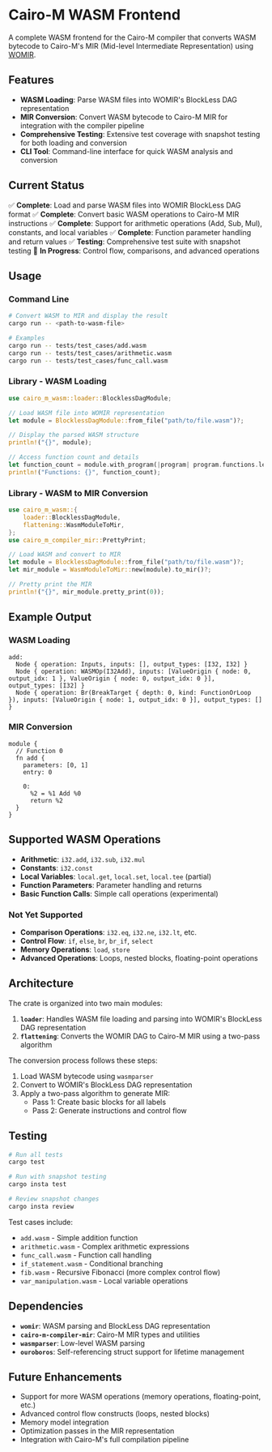 # Cairo-M WASM Frontend

A complete WASM frontend for the Cairo-M compiler that converts WASM bytecode to
Cairo-M's MIR (Mid-level Intermediate Representation) using
[WOMIR](https://github.com/powdr-labs/womir).

## Features

- **WASM Loading**: Parse WASM files into WOMIR's BlockLess DAG representation
- **MIR Conversion**: Convert WASM bytecode to Cairo-M MIR for integration with
  the compiler pipeline
- **Comprehensive Testing**: Extensive test coverage with snapshot testing for
  both loading and conversion
- **CLI Tool**: Command-line interface for quick WASM analysis and conversion

## Current Status

✅ **Complete**: Load and parse WASM files into WOMIR BlockLess DAG format ✅
**Complete**: Convert basic WASM operations to Cairo-M MIR instructions ✅
**Complete**: Support for arithmetic operations (Add, Sub, Mul), constants, and
local variables ✅ **Complete**: Function parameter handling and return values
✅ **Testing**: Comprehensive test suite with snapshot testing 🚧 **In
Progress**: Control flow, comparisons, and advanced operations

## Usage

### Command Line

```bash
# Convert WASM to MIR and display the result
cargo run -- <path-to-wasm-file>

# Examples
cargo run -- tests/test_cases/add.wasm
cargo run -- tests/test_cases/arithmetic.wasm
cargo run -- tests/test_cases/func_call.wasm
```

### Library - WASM Loading

```rust
use cairo_m_wasm::loader::BlocklessDagModule;

// Load WASM file into WOMIR representation
let module = BlocklessDagModule::from_file("path/to/file.wasm")?;

// Display the parsed WASM structure
println!("{}", module);

// Access function count and details
let function_count = module.with_program(|program| program.functions.len());
println!("Functions: {}", function_count);
```

### Library - WASM to MIR Conversion

```rust
use cairo_m_wasm::{
    loader::BlocklessDagModule,
    flattening::WasmModuleToMir,
};
use cairo_m_compiler_mir::PrettyPrint;

// Load WASM and convert to MIR
let module = BlocklessDagModule::from_file("path/to/file.wasm")?;
let mir_module = WasmModuleToMir::new(module).to_mir()?;

// Pretty print the MIR
println!("{}", mir_module.pretty_print(0));
```

## Example Output

### WASM Loading

```text
add:
  Node { operation: Inputs, inputs: [], output_types: [I32, I32] }
  Node { operation: WASMOp(I32Add), inputs: [ValueOrigin { node: 0, output_idx: 1 }, ValueOrigin { node: 0, output_idx: 0 }], output_types: [I32] }
  Node { operation: Br(BreakTarget { depth: 0, kind: FunctionOrLoop }), inputs: [ValueOrigin { node: 1, output_idx: 0 }], output_types: [] }
```

### MIR Conversion

```text
module {
  // Function 0
  fn add {
    parameters: [0, 1]
    entry: 0

    0:
      %2 = %1 Add %0
      return %2
  }
}
```

## Supported WASM Operations

- **Arithmetic**: `i32.add`, `i32.sub`, `i32.mul`
- **Constants**: `i32.const`
- **Local Variables**: `local.get`, `local.set`, `local.tee` (partial)
- **Function Parameters**: Parameter handling and returns
- **Basic Function Calls**: Simple call operations (experimental)

### Not Yet Supported

- **Comparison Operations**: `i32.eq`, `i32.ne`, `i32.lt`, etc.
- **Control Flow**: `if`, `else`, `br`, `br_if`, `select`
- **Memory Operations**: `load`, `store`
- **Advanced Operations**: Loops, nested blocks, floating-point operations

## Architecture

The crate is organized into two main modules:

1. **`loader`**: Handles WASM file loading and parsing into WOMIR's BlockLess
   DAG representation
2. **`flattening`**: Converts the WOMIR DAG to Cairo-M MIR using a two-pass
   algorithm

The conversion process follows these steps:

1. Load WASM bytecode using `wasmparser`
2. Convert to WOMIR's BlockLess DAG representation
3. Apply a two-pass algorithm to generate MIR:
   - Pass 1: Create basic blocks for all labels
   - Pass 2: Generate instructions and control flow

## Testing

```bash
# Run all tests
cargo test

# Run with snapshot testing
cargo insta test

# Review snapshot changes
cargo insta review
```

Test cases include:

- `add.wasm` - Simple addition function
- `arithmetic.wasm` - Complex arithmetic expressions
- `func_call.wasm` - Function call handling
- `if_statement.wasm` - Conditional branching
- `fib.wasm` - Recursive Fibonacci (more complex control flow)
- `var_manipulation.wasm` - Local variable operations

## Dependencies

- **`womir`**: WASM parsing and BlockLess DAG representation
- **`cairo-m-compiler-mir`**: Cairo-M MIR types and utilities
- **`wasmparser`**: Low-level WASM parsing
- **`ouroboros`**: Self-referencing struct support for lifetime management

## Future Enhancements

- Support for more WASM operations (memory operations, floating-point, etc.)
- Advanced control flow constructs (loops, nested blocks)
- Memory model integration
- Optimization passes in the MIR representation
- Integration with Cairo-M's full compilation pipeline
